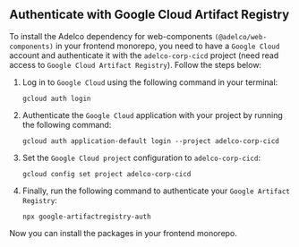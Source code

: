 ## Authenticate with Google Cloud Artifact Registry

To install the Adelco dependency for web-components `(@adelco/web-components)` in your frontend monorepo, you need to have a `Google Cloud` account and authenticate it with the `adelco-corp-cicd` project (need read access to `Google Cloud Artifact Registry`). Follow the steps below:

1. Log in to `Google Cloud` using the following command in your terminal:

    ```code
    gcloud auth login
    ```

2. Authenticate the `Google Cloud` application with your project by running the following command:

    ```code
    gcloud auth application-default login --project adelco-corp-cicd
    ```

3. Set the `Google Cloud project` configuration to `adelco-corp-cicd`:

    ```code
    gcloud config set project adelco-corp-cicd
    ```

4. Finally, run the following command to authenticate your `Google Artifact Registry`:

    ```code
    npx google-artifactregistry-auth
    ```

Now you can install the packages in your frontend monorepo.
